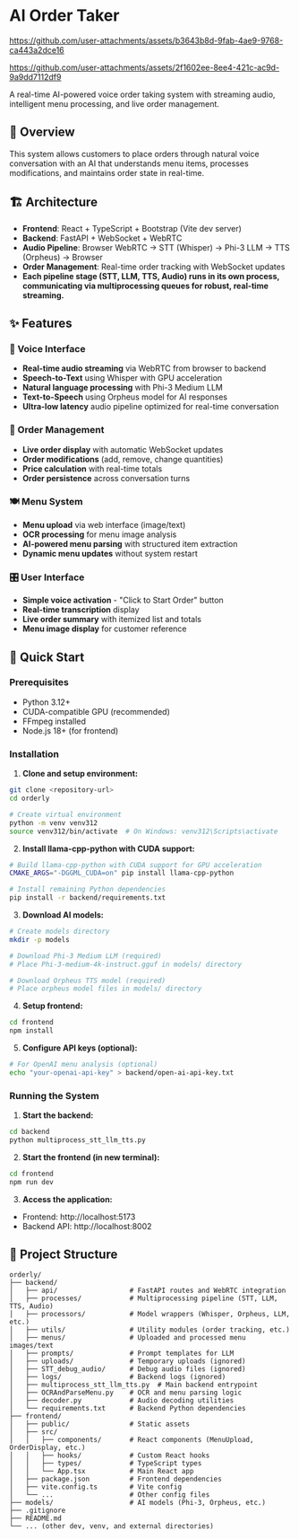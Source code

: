 # AI Order Taker

https://github.com/user-attachments/assets/b3643b8d-9fab-4ae9-9768-ca443a2dce16


https://github.com/user-attachments/assets/2f1602ee-8ee4-421c-ac9d-9a9dd7112df9



A real-time AI-powered voice order taking system with streaming audio, intelligent menu processing, and live order management.

## 🎯 Overview

This system allows customers to place orders through natural voice conversation with an AI that understands menu items, processes modifications, and maintains order state in real-time.

## 🏗️ Architecture

- **Frontend**: React + TypeScript + Bootstrap (Vite dev server)
- **Backend**: FastAPI + WebSocket + WebRTC
- **Audio Pipeline**: Browser WebRTC → STT (Whisper) → Phi-3 LLM → TTS (Orpheus) → Browser
- **Order Management**: Real-time order tracking with WebSocket updates
- **Each pipeline stage (STT, LLM, TTS, Audio) runs in its own process, communicating via multiprocessing queues for robust, real-time streaming.**

## ✨ Features

### 🎤 Voice Interface
- **Real-time audio streaming** via WebRTC from browser to backend
- **Speech-to-Text** using Whisper with GPU acceleration
- **Natural language processing** with Phi-3 Medium LLM
- **Text-to-Speech** using Orpheus model for AI responses
- **Ultra-low latency** audio pipeline optimized for real-time conversation

### 🎯 Order Management
- **Live order display** with automatic WebSocket updates
- **Order modifications** (add, remove, change quantities)
- **Price calculation** with real-time totals
- **Order persistence** across conversation turns

### 🍽️ Menu System
- **Menu upload** via web interface (image/text)
- **OCR processing** for menu image analysis
- **AI-powered menu parsing** with structured item extraction
- **Dynamic menu updates** without system restart

### 🎛️ User Interface
- **Simple voice activation** - "Click to Start Order" button
- **Real-time transcription** display
- **Live order summary** with itemized list and totals
- **Menu image display** for customer reference

## 🚀 Quick Start

### Prerequisites
- Python 3.12+
- CUDA-compatible GPU (recommended)
- FFmpeg installed
- Node.js 18+ (for frontend)

### Installation

1. **Clone and setup environment:**
```bash
git clone <repository-url>
cd orderly

# Create virtual environment
python -m venv venv312
source venv312/bin/activate  # On Windows: venv312\Scripts\activate
```

2. **Install llama-cpp-python with CUDA support:**
```bash
# Build llama-cpp-python with CUDA support for GPU acceleration
CMAKE_ARGS="-DGGML_CUDA=on" pip install llama-cpp-python

# Install remaining Python dependencies
pip install -r backend/requirements.txt
```

3. **Download AI models:**
```bash
# Create models directory
mkdir -p models

# Download Phi-3 Medium LLM (required)
# Place Phi-3-medium-4k-instruct.gguf in models/ directory

# Download Orpheus TTS model (required)
# Place orpheus model files in models/ directory
```

4. **Setup frontend:**
```bash
cd frontend
npm install
```

5. **Configure API keys (optional):**
```bash
# For OpenAI menu analysis (optional)
echo "your-openai-api-key" > backend/open-ai-api-key.txt
```

### Running the System

1. **Start the backend:**
```bash
cd backend
python multiprocess_stt_llm_tts.py
```

2. **Start the frontend (in new terminal):**
```bash
cd frontend
npm run dev
```

3. **Access the application:**
- Frontend: http://localhost:5173
- Backend API: http://localhost:8002

## 📁 Project Structure

```
orderly/
├── backend/
│   ├── api/                  # FastAPI routes and WebRTC integration
│   ├── processes/            # Multiprocessing pipeline (STT, LLM, TTS, Audio)
│   ├── processors/           # Model wrappers (Whisper, Orpheus, LLM, etc.)
│   ├── utils/                # Utility modules (order tracking, etc.)
│   ├── menus/                # Uploaded and processed menu images/text
│   ├── prompts/              # Prompt templates for LLM
│   ├── uploads/              # Temporary uploads (ignored)
│   ├── STT_debug_audio/      # Debug audio files (ignored)
│   ├── logs/                 # Backend logs (ignored)
│   ├── multiprocess_stt_llm_tts.py  # Main backend entrypoint
│   ├── OCRAndParseMenu.py    # OCR and menu parsing logic
│   ├── decoder.py            # Audio decoding utilities
│   └── requirements.txt      # Backend Python dependencies
├── frontend/
│   ├── public/               # Static assets
│   ├── src/
│   │   ├── components/       # React components (MenuUpload, OrderDisplay, etc.)
│   │   ├── hooks/            # Custom React hooks
│   │   ├── types/            # TypeScript types
│   │   └── App.tsx           # Main React app
│   ├── package.json          # Frontend dependencies
│   ├── vite.config.ts        # Vite config
│   └── ...                   # Other config files
├── models/                   # AI models (Phi-3, Orpheus, etc.)
├── .gitignore
├── README.md
└── ... (other dev, venv, and external directories)
```
